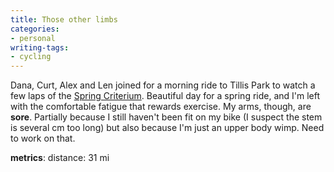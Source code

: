 ```yaml
---
title: Those other limbs
categories:
- personal
writing-tags:
- cycling
---
```


Dana, Curt, Alex and Len joined for a morning ride to Tillis Park to watch a few laps of the [Spring Criterium][1].  Beautiful day for a spring ride, and I'm left with the comfortable fatigue that rewards exercise.  My arms, though, are **sore**.  Partially because I still haven't been fit on my bike (I suspect the stem is several cm too long) but also because I'm just an upper body wimp.  Need to work on that.

   [1]: http://www.stlbiking.com/gateway_crit.htm

**metrics**:
distance: 31 mi
